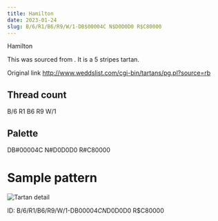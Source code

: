 ```yaml
---
title: Hamilton
date: 2023-01-24
slug: B/6/R1/B6/R9/W/1-DB$00004C N$D0D0D0 R$C80000
---
```

Hamilton

This was sourced from <no value>.  It is a 5 stripes tartan.

Original link http://www.weddslist.com/cgi-bin/tartans/pg.pl?source=rb

## Thread count
B/6 R1 B6 R9 W/1

## Palette
DB#00004C N#D0D0D0 R#C80000

# Sample pattern

![Tartan detail](tartan.png "B/6 R1 B6 R9 W/1 tartan")

ID: B/6/R1/B6/R9/W/1-DB$00004C N$D0D0D0 R$C80000